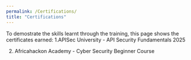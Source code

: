 ```yaml
---
permalink: /Certifications/
title: "Certifications"
---
```


To demostrate the skills learnt through the training, this page shows the certificates earned:
1.APISec University - API Security Fundamentals 2025
<div data-iframe-width="150" data-iframe-height="270" data-share-badge-id="28edfdbd-0672-4b91-8348-55762646ca8e" data-share-badge-host="https://www.credly.com"></div><script type="text/javascript" async src="//cdn.credly.com/assets/utilities/embed.js"></script>

2. Africahackon Academy - Cyber Security Beginner Course
   
   
